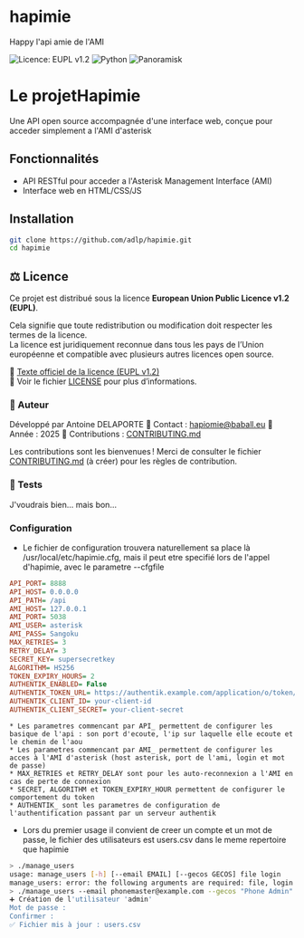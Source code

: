 # hapimie
Happy l'api amie de l'AMI

![Licence: EUPL v1.2](https://img.shields.io/badge/License-EUPL%20v1.2-blue.svg)
![Python](https://img.shields.io/badge/Python-3.10%2B-blue.svg)
![Panoramisk](https://img.shields.io/badge/Panoramisk-async%20AMI%20client-green.svg)

# Le projetHapimie

Une API open source accompagnée d'une interface web, conçue pour acceder simplement a l'AMI d'asterisk

## Fonctionnalités

- API RESTful pour acceder a l'Asterisk Management Interface (AMI)
- Interface web en HTML/CSS/JS

## Installation

```bash
git clone https://github.com/adlp/hapimie.git
cd hapimie
```

## ⚖️ Licence

Ce projet est distribué sous la licence **European Union Public Licence v1.2 (EUPL)**.

Cela signifie que toute redistribution ou modification doit respecter les termes de la licence.  
La licence est juridiquement reconnue dans tous les pays de l’Union européenne et compatible avec plusieurs autres licences open source.

🔗 [Texte officiel de la licence (EUPL v1.2)](https://joinup.ec.europa.eu/collection/eupl/eupl-text-eupl-12)  
📄 Voir le fichier [LICENSE](./LICENSE) pour plus d’informations.


### 👤 Auteur
Développé par Antoine DELAPORTE
📧 Contact : hapiomie@baball.eu
📅 Année : 2025
🤝 Contributions : [CONTRIBUTING.md](./CONTRIBUTING.md)

Les contributions sont les bienvenues !
Merci de consulter le fichier [CONTRIBUTING.md](./CONTRIBUTING.md) (à créer) pour les règles de contribution.

### 🧪 Tests
J'voudrais bien... mais bon...

### Configuration
  * Le fichier de configuration trouvera naturellement sa place là /usr/local/etc/hapimie.cfg, mais il peut etre specifié lors de l'appel d'hapimie, avec le parametre --cfgfile
```ini /usr/local/etc/hapimie.cfg
API_PORT= 8888
API_HOST= 0.0.0.0
API_PATH= /api
AMI_HOST= 127.0.0.1
AMI_PORT= 5038
AMI_USER= asterisk
AMI_PASS= Sangoku
MAX_RETRIES= 3
RETRY_DELAY= 3
SECRET_KEY= supersecretkey
ALGORITHM= HS256
TOKEN_EXPIRY_HOURS= 2
AUTHENTIK_ENABLED= False
AUTHENTIK_TOKEN_URL= https://authentik.example.com/application/o/token/
AUTHENTIK_CLIENT_ID= your-client-id
AUTHENTIK_CLIENT_SECRET= your-client-secret
```
    * Les parametres commencant par API_ permettent de configurer les basique de l'api : son port d'ecoute, l'ip sur laquelle elle ecoute et le chemin de l'aou
    * Les parametres commencant par AMI_ permettent de configurer les acces à l'AMI d'asterisk (host asterisk, port de l'ami, login et mot de passe)
    * MAX_RETRIES et RETRY_DELAY sont pour les auto-reconnexion a l'AMI en cas de perte de connexion
    * SECRET, ALGORITHM et TOKEN_EXPIRY_HOUR permettent de configurer le comportement du token
    * AUTHENTIK_ sont les parametres de configuration de l'authentification passant par un serveur authentik

  * Lors du premier usage il convient de creer un compte et un mot de passe, le fichier des utilisateurs est users.csv dans le meme repertoire que hapimie
```bash
> ./manage_users 
usage: manage_users [-h] [--email EMAIL] [--gecos GECOS] file login
manage_users: error: the following arguments are required: file, login
> ./manage_users --email phonemaster@example.com --gecos "Phone Admin" users.csv admin
➕ Création de l'utilisateur 'admin'
Mot de passe : 
Confirmer : 
✅ Fichier mis à jour : users.csv
```

